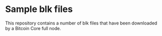 # Sample blk files

This repository contains a number of blk files that have been downloaded by a Bitcoin Core
full node.

